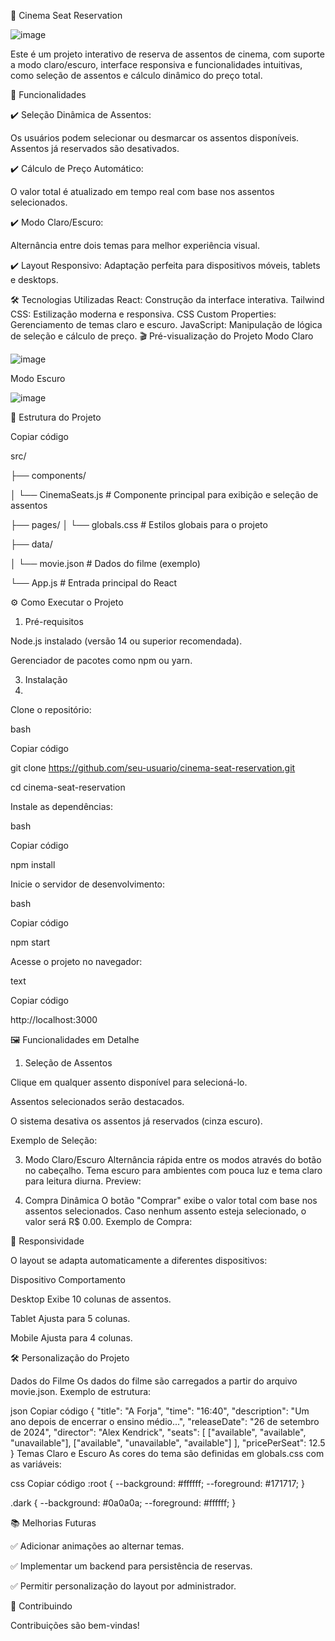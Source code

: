🎥 Cinema Seat Reservation

![image](https://github.com/user-attachments/assets/211f6696-1e0c-436a-8b76-9e6c2fabb0b9)


Este é um projeto interativo de reserva de assentos de cinema, com suporte a modo claro/escuro, interface responsiva e funcionalidades intuitivas, como seleção de assentos e cálculo dinâmico do preço total.

🚀 Funcionalidades

✔️ Seleção Dinâmica de Assentos:

Os usuários podem selecionar ou desmarcar os assentos disponíveis. Assentos já reservados são desativados.

✔️ Cálculo de Preço Automático:

O valor total é atualizado em tempo real com base nos assentos selecionados.

✔️ Modo Claro/Escuro:

Alternância entre dois temas para melhor experiência visual.

✔️ Layout Responsivo:
Adaptação perfeita para dispositivos móveis, tablets e desktops.

🛠️ Tecnologias Utilizadas
React: Construção da interface interativa.
Tailwind CSS: Estilização moderna e responsiva.
CSS Custom Properties: Gerenciamento de temas claro e escuro.
JavaScript: Manipulação de lógica de seleção e cálculo de preço.
🎬 Pré-visualização do Projeto
Modo Claro

![image](https://github.com/user-attachments/assets/cae82cef-f64a-4441-ad79-63d2e74fa10e)


Modo Escuro

![image](https://github.com/user-attachments/assets/84614da6-1f9b-488d-a657-e718eb3dbda0)


📂 Estrutura do Projeto

Copiar código

src/

├── components/

│   └── CinemaSeats.js    # Componente principal para exibição e seleção de assentos

├── pages/
│   └── globals.css       # Estilos globais para o projeto

├── data/

│   └── movie.json        # Dados do filme (exemplo)

└── App.js                # Entrada principal do React

⚙️ Como Executar o Projeto

1. Pré-requisitos

Node.js instalado (versão 14 ou superior recomendada).

Gerenciador de pacotes como npm ou yarn.

3. Instalação
4. 
Clone o repositório:

bash

Copiar código

git clone https://github.com/seu-usuario/cinema-seat-reservation.git

cd cinema-seat-reservation

Instale as dependências:

bash

Copiar código

npm install

Inicie o servidor de desenvolvimento:

bash

Copiar código

npm start

Acesse o projeto no navegador:

text

Copiar código

http://localhost:3000

🖼️ Funcionalidades em Detalhe

1. Seleção de Assentos
   
Clique em qualquer assento disponível para selecioná-lo.

Assentos selecionados serão destacados.

O sistema desativa os assentos já reservados (cinza escuro).

Exemplo de Seleção:

3. Modo Claro/Escuro
Alternância rápida entre os modos através do botão no cabeçalho.
Tema escuro para ambientes com pouca luz e tema claro para leitura diurna.
Preview:

4. Compra Dinâmica
O botão "Comprar" exibe o valor total com base nos assentos selecionados.
Caso nenhum assento esteja selecionado, o valor será R$ 0.00.
Exemplo de Compra:

📱 Responsividade

O layout se adapta automaticamente a diferentes dispositivos:

Dispositivo	Comportamento

Desktop	Exibe 10 colunas de assentos.

Tablet	Ajusta para 5 colunas.

Mobile	Ajusta para 4 colunas.

🛠️ Personalização do Projeto


Dados do Filme
Os dados do filme são carregados a partir do arquivo movie.json. Exemplo de estrutura:

json
Copiar código
{
  "title": "A Forja",
  "time": "16:40",
  "description": "Um ano depois de encerrar o ensino médio...",
  "releaseDate": "26 de setembro de 2024",
  "director": "Alex Kendrick",
  "seats": [
    ["available", "available", "unavailable"],
    ["available", "unavailable", "available"]
  ],
  "pricePerSeat": 12.5
}
Temas Claro e Escuro
As cores do tema são definidas em globals.css com as variáveis:

css
Copiar código
:root {
  --background: #ffffff;
  --foreground: #171717;
}

.dark {
  --background: #0a0a0a;
  --foreground: #ffffff;
}

📚 Melhorias Futuras

✅ Adicionar animações ao alternar temas.

✅ Implementar um backend para persistência de reservas.

✅ Permitir personalização do layout por administrador.

🤝 Contribuindo

Contribuições são bem-vindas!



